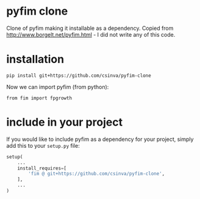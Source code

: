 # pyfim clone

Clone of pyfim making it installable as a dependency. Copied from http://www.borgelt.net/pyfim.html - I did not write any of this code.

# installation
`pip install git+https://github.com/csinva/pyfim-clone`

Now we can import pyfim (from python):

`from fim import fpgrowth`

# include in your project

If you would like to include pyfim as a dependency for your project, simply add this to your `setup.py` file:
```python    
setup(
    ...
    install_requires=[
        'fim @ git+https://github.com/csinva/pyfim-clone',              
    ],
    ...
)
```
